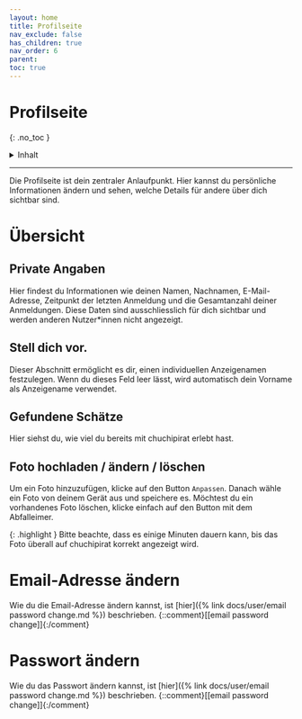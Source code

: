 ```yaml
---
layout: home
title: Profilseite
nav_exclude: false
has_children: true
nav_order: 6
parent: 
toc: true
---
```

# Profilseite
{: .no_toc }

<details markdown="block">
  <summary>
    Inhalt
  </summary>
  {: .text-delta }
- TOC
{:toc}
</details>

---

Die Profilseite ist dein zentraler Anlaufpunkt. Hier kannst du persönliche Informationen ändern und sehen, welche Details für andere über dich sichtbar sind.

# Übersicht

## Private Angaben

Hier findest du Informationen wie deinen Namen, Nachnamen, E-Mail-Adresse, Zeitpunkt der letzten Anmeldung und die Gesamtanzahl deiner Anmeldungen. Diese Daten sind ausschliesslich für dich sichtbar und werden anderen Nutzer*innen nicht angezeigt.

## Stell dich vor.

Dieser Abschnitt ermöglicht es dir, einen individuellen Anzeigenamen festzulegen. Wenn du dieses Feld leer lässt, wird automatisch dein Vorname als Anzeigename verwendet.

## Gefundene Schätze

Hier siehst du, wie viel du bereits mit chuchipirat erlebt hast.

## Foto hochladen / ändern / löschen

Um ein Foto hinzuzufügen, klicke auf den Button `Anpassen`. Danach wähle ein Foto von deinem Gerät aus und speichere es. Möchtest du ein vorhandenes Foto löschen, klicke einfach auf den Button mit dem Abfalleimer.

{: .highlight } 
Bitte beachte, dass es einige Minuten dauern kann, bis das Foto überall auf chuchipirat korrekt angezeigt wird.

# Email-Adresse ändern
Wie du die Email-Adresse ändern kannst, ist [hier]({% link docs/user/email password change.md %}) beschrieben. 
 {::comment}[[email password change]]{:/comment}

# Passwort ändern
Wie du das Passwort  ändern kannst, ist [hier]({% link docs/user/email password change.md %}) beschrieben. 
{::comment}[[email password change]]{:/comment}

